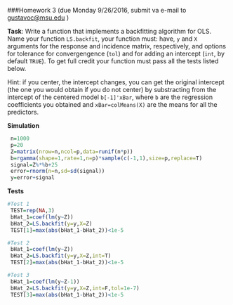 ###Homework 3
(due Monday 9/26/2016, submit va e-mail to gustavoc@msu.edu )

**Task**: Write a function that implements a backfitting algorithm for OLS. Name your function `LS.backfit`, your function must: have, `y` and `X` arguments for the response and incidence matrix, respectively, and options for tolerance for convergengence (`tol`) and for adding an intercept (`int`, by default `TRUE`). To get full credit your function must pass all the tests listed below.


Hint: if you center, the intercept changes, you can get the original intercept (the one you would obtain if you do not center) by substracting from the intercept of the centered model  `b[-1]'xBar`, where `b` are the regression coefficients you obtained and `xBar=colMeans(X)` are the means for all the predictors.

**Simulation**

```R
 n=1000
 p=20
 Z=matrix(nrow=n,ncol=p,data=runif(n*p))
 b=rgamma(shape=1,rate=1,n=p)*sample(c(-1,1),size=p,replace=T)
 signal=Z%*%b+25
 error=rnorm(n=n,sd=sd(signal))
 y=error+signal
```

**Tests**
```R
#Test 1
 TEST=rep(NA,3)
 bHat_1=coef(lm(y~Z))
 bHat_2=LS.backfit(y=y,X=Z)
 TEST[1]=max(abs(bHat_1-bHat_2))<1e-5

#Test 2
 bHat_1=coef(lm(y~Z))
 bHat_2=LS.backfit(y=y,X=Z,int=T)
 TEST[2]=max(abs(bHat_1-bHat_2))<1e-5 

#Test 3
 bHat_1=coef(lm(y~Z-1))
 bHat_2=LS.backfit(y=y,X=Z,int=F,tol=1e-7)
 TEST[3]=max(abs(bHat_1-bHat_2))<1e-5  

```
